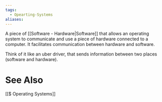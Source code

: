 ```yaml
---
tags:
  - Opearting-Systems
aliases:
---
```

A piece of [[Software - Hardware|Software]] that allows an operating system to communicate and use a piece of hardware connected to a computer. It facilitates communication between hardware and software.

Think of it like an uber driver, that sends information between two places (software and hardware).
# See Also
[[$ Operating Systems]]
